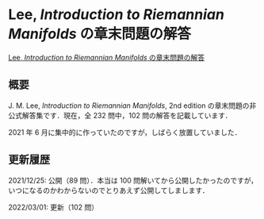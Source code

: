 # Lee, *Introduction to Riemannian Manifolds* の章末問題の解答

[Lee, *Introduction to Riemannian Manifolds* の章末問題の解答](files/lee-riemmfd-answer-20220301.pdf)

## 概要

J. M. Lee, *Introduction to Riemannian Manifolds*, 2nd edition の章末問題の非公式解答集です．現在，全 232 問中，102 問の解答を記載しています．

2021 年 6 月に集中的に作っていたのですが，しばらく放置していました．

## 更新履歴

2021/12/25: 公開（89 問）．本当は 100 問解いてから公開したかったのですが，いつになるのかわからないのでとりあえず公開してしまします．

2022/03/01: 更新（102 問）
